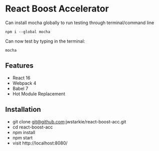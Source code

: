 # React Boost Accelerator

Can install mocha globally to run testing through terminal/command line

`npm i --global mocha`

Can now test by typing in the terminal:

`mocha`

## Features
- React 16
- Webpack 4
- Babel 7
- Hot Module Replacement

## Installation
- git clone git@github.com:jwstarkie/react-boost-acc.git
- cd react-boost-acc
- npm install
- npm start
- visit http://localhost:8080/
